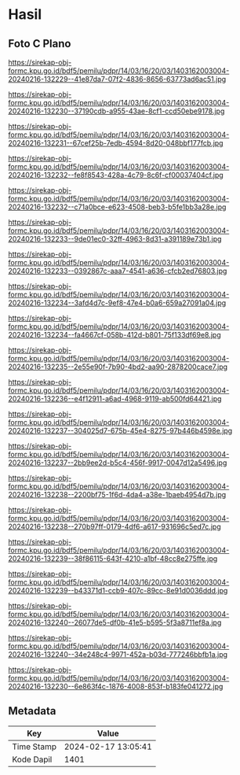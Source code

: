# Hasil

## Foto C Plano

https://sirekap-obj-formc.kpu.go.id/bdf5/pemilu/pdpr/14/03/16/20/03/1403162003004-20240216-132229--41e87da7-07f2-4836-8656-63773ad6ac51.jpg

https://sirekap-obj-formc.kpu.go.id/bdf5/pemilu/pdpr/14/03/16/20/03/1403162003004-20240216-132230--37190cdb-a955-43ae-8cf1-ccd50ebe9178.jpg

https://sirekap-obj-formc.kpu.go.id/bdf5/pemilu/pdpr/14/03/16/20/03/1403162003004-20240216-132231--67cef25b-7edb-4594-8d20-048bbf177fcb.jpg

https://sirekap-obj-formc.kpu.go.id/bdf5/pemilu/pdpr/14/03/16/20/03/1403162003004-20240216-132232--fe8f8543-428a-4c79-8c6f-cf00037404cf.jpg

https://sirekap-obj-formc.kpu.go.id/bdf5/pemilu/pdpr/14/03/16/20/03/1403162003004-20240216-132232--c71a0bce-e623-4508-beb3-b5fe1bb3a28e.jpg

https://sirekap-obj-formc.kpu.go.id/bdf5/pemilu/pdpr/14/03/16/20/03/1403162003004-20240216-132233--9de01ec0-32ff-4963-8d31-a391189e73b1.jpg

https://sirekap-obj-formc.kpu.go.id/bdf5/pemilu/pdpr/14/03/16/20/03/1403162003004-20240216-132233--0392867c-aaa7-4541-a636-cfcb2ed76803.jpg

https://sirekap-obj-formc.kpu.go.id/bdf5/pemilu/pdpr/14/03/16/20/03/1403162003004-20240216-132234--3afd4d7c-9ef8-47e4-b0a6-659a27091a04.jpg

https://sirekap-obj-formc.kpu.go.id/bdf5/pemilu/pdpr/14/03/16/20/03/1403162003004-20240216-132234--fa4667cf-058b-412d-b801-75f133df69e8.jpg

https://sirekap-obj-formc.kpu.go.id/bdf5/pemilu/pdpr/14/03/16/20/03/1403162003004-20240216-132235--2e55e90f-7b90-4bd2-aa90-2878200cace7.jpg

https://sirekap-obj-formc.kpu.go.id/bdf5/pemilu/pdpr/14/03/16/20/03/1403162003004-20240216-132236--e4f12911-a6ad-4968-9119-ab500fd64421.jpg

https://sirekap-obj-formc.kpu.go.id/bdf5/pemilu/pdpr/14/03/16/20/03/1403162003004-20240216-132237--304025d7-675b-45e4-8275-97b446b4598e.jpg

https://sirekap-obj-formc.kpu.go.id/bdf5/pemilu/pdpr/14/03/16/20/03/1403162003004-20240216-132237--2bb9ee2d-b5c4-456f-9917-0047d12a5496.jpg

https://sirekap-obj-formc.kpu.go.id/bdf5/pemilu/pdpr/14/03/16/20/03/1403162003004-20240216-132238--2200bf75-1f6d-4da4-a38e-1baeb4954d7b.jpg

https://sirekap-obj-formc.kpu.go.id/bdf5/pemilu/pdpr/14/03/16/20/03/1403162003004-20240216-132238--270b97ff-0179-4df6-a617-931696c5ed7c.jpg

https://sirekap-obj-formc.kpu.go.id/bdf5/pemilu/pdpr/14/03/16/20/03/1403162003004-20240216-132239--38f86115-643f-4210-a1bf-48cc8e275ffe.jpg

https://sirekap-obj-formc.kpu.go.id/bdf5/pemilu/pdpr/14/03/16/20/03/1403162003004-20240216-132239--b43371d1-ccb9-407c-89cc-8e91d0036ddd.jpg

https://sirekap-obj-formc.kpu.go.id/bdf5/pemilu/pdpr/14/03/16/20/03/1403162003004-20240216-132240--26077de5-df0b-41e5-b595-5f3a8711ef8a.jpg

https://sirekap-obj-formc.kpu.go.id/bdf5/pemilu/pdpr/14/03/16/20/03/1403162003004-20240216-132240--34e248c4-9971-452a-b03d-777246bbfb1a.jpg

https://sirekap-obj-formc.kpu.go.id/bdf5/pemilu/pdpr/14/03/16/20/03/1403162003004-20240216-132230--6e863f4c-1876-4008-853f-b183fe041272.jpg


## Metadata

| Key        | Value               |
| ---------- | ------------------- |
| Time Stamp | 2024-02-17 13:05:41 |
| Kode Dapil | 1401                |



